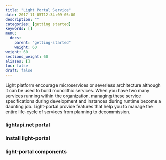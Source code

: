 ```yaml
---
title: "Light Portal Service"
date: 2017-11-05T12:34:09-05:00
description: ""
categories: [getting started]
keywords: []
menu:
  docs:
    parent: "getting-started"
    weight: 60
weight: 60
sections_weight: 60
aliases: []
toc: false
draft: false
---
```


Light platform encourage microservices or severless architecture although it can be
used to build monolithic services. When you have two many services running within 
the organization, managing these service specifications during development and instances
during runtime become a daunting job. Light-portal provide features that help you
to manage the entire life-cycle of services from planning to decommission. 



### lightapi.net portal

### Install light-portal

### light-portal components

